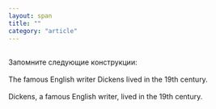 ```yaml
---
layout: span
title: ""
category: "article"
---
```

<span class="rules"><br>Запомните следующие конструкции:<br><br>
The famous English writer Dickens lived in the 19th century.<br><br>
Dickens, a famous English writer, lived in the 19th century.</span> 
<br><br>
